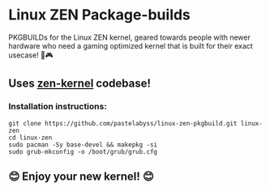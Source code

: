 # Linux ZEN Package-builds
PKGBUILDs for the Linux ZEN kernel, geared towards people with newer hardware who need a gaming optimized kernel that is built for their exact usecase! 💙🎮

## Uses [zen-kernel](https://github.com/zen-kernel/zen-kernel) codebase!

### Installation instructions:
```
git clone https://github.com/pastelabyss/linux-zen-pkgbuild.git linux-zen 
cd linux-zen
sudo pacman -Sy base-devel && makepkg -si
sudo grub-mkconfig -o /boot/grub/grub.cfg
```


## 😊 Enjoy your new kernel! 😊

